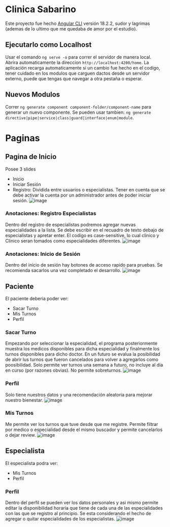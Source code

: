 # Clinica Sabarino

Este proyecto fue hecho [Angular CLI](https://github.com/angular/angular-cli) versión 18.2.2, sudor y lagrimas (ademas de lo ultimo que me quedaba de amor por el estudio).

## Ejecutarlo como Localhost

Usar el comando `ng serve -o` para correr el servidor de manera local. Abrira automaticamente la direccion `http://localhost:4200/home`. La aplicación recarga automaticamente si un cambio fue hecho en el codigo, tener cuidado en los modulos que carguen dactos desde un servidor externo, puede que tengas que navegar a otra pestaña o esperar.

## Nuevos Modulos

Correr `ng generate component component-folder/component-name` para generar un nuevo componente. Se pueden usar tambien: `ng generate directive|pipe|service|class|guard|interface|enum|module`.

# Paginas

## Pagina de Inicio
Posee 3 slides
* Inicio
* Iniciar Sesión
* Registro: Dividida entre usuarios o especialistas. Tener en cuenta que se debe activar la cuenta por un administrador antes de poder iniciar sesión.
![image](https://github.com/user-attachments/assets/01827faa-3a47-4b58-a453-11619a2a939b)

### Anotaciones: Registro Especialistas
Dentro del registro de especialistas podremos agregar nuevas especialidades a la lista. Se debe escribir en el recuadro de texto debajo de especialistas y apretar enter. El codigo es case-sensitive, lo cual clinico y Clinico seran tomados como especialidades diferentes.
![image](https://github.com/user-attachments/assets/e619f5f3-8748-4eae-a9d5-d235c079b098)

### Anotaciones: Inicio de Sesión
Dentro del inicio de sesión hay botones de acceso rapido para pruebas. Se recomienda sacarlos una vez completado el desarrollo.
![image](https://github.com/user-attachments/assets/962efd12-8426-4b42-8e47-8ef554f5dd8c)

## Paciente
El paciente deberia poder ver:
* Sacar Turno
* Mis Turnos
* Perfil

### Sacar Turno
Empezando por seleccionar la especialidad, el programa posteriormente muestra los medicos disponibles para dicha especialidad y finalmente los turnos disponibles para dicho doctor. En un futuro se evalua la posibilidad de abrir lus turnos que fueron cancelados para volver a agregarlos como poosibilidad. Solo permite ver turnos una semana a futuro, no incluye al dia en curso (por razones obvias). No permite sobreturnos.
![image](https://github.com/user-attachments/assets/ebdab788-c201-4a2d-9b6e-f60cd25d6fce)

### Perfil
Solo tiene nuestros datos y una recomendación aleatoria para mejorar nuestro bienestar. 
![image](https://github.com/user-attachments/assets/f116a1bf-40f8-4bcf-84aa-785e2550f4b7)

### Mis Turnos
Me permite ver los turnos que tuve desde que me registre. Permite filtrar por medico o especialidad desde el mismo buscador y permite cancelarlos o dejar review.
![image](https://github.com/user-attachments/assets/7e91ce35-233a-4795-9cfb-7e66cb5b76ec)

## Especialista
El especialista podra ver:
* Mis Turnos
* Perfil

### Perfil
Dentro del perfil se pueden ver los datos personales y asi mismo permite editar la disponibilidad horaria que tiene de cada una de las especialidades con las que se registro al principio. Se esta considerando el hecho de agregar o quitar especialidades de los especialistas.
![image](https://github.com/user-attachments/assets/f52722db-e25a-4c29-974b-a3c96cadb49b)


